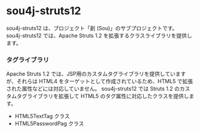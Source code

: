 # sou4j-struts12
sou4j-struts12 は、プロジェクト「創 (Sou)」のサブプロジェクトです。
sou4j-struts12 では、Apache Struts 1.2 を拡張するクラスライブラリを提供します。

### タグライブラリ
Apache Struts 1.2 では、JSP用のカスタムタグライブラリを提供していますが、それらは HTML4 をターゲットとして作成されているため、HTML5 で拡張された属性などには対応していません。
sou4j-struts12 では Struts 1.2 のカスタムタグライブラリを拡張して HTML5 のタグ属性に対応したクラスを提供します。

* HTML5TextTag クラス
* HTML5PasswordPag クラス

